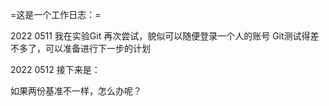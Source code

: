 
=这是一个工作日志：=


2022 0511 我在实验Git 
                      再次尝试，貌似可以随便登录一个人的账号
                      Git测试得差不多了，可以准备进行下一步的计划

2022 0512 接下来是：
                    
如果两份基准不一样，怎么办呢？
                    